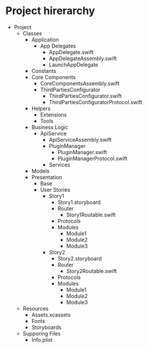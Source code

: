 # Project hirerarchy

- Project
	- Classes
		- Application
			- App Delegates
				- AppDelegate.swift
				- AppDelegateAssembly.swift
				- LaunchAppDelegate
		- Constants
		- Core Components
			- CoreComponentsAssembly.swift
			- ThirdPartiesConfigurator
				- ThirdPartiesConfigurator.swift
				- ThirdPartiesConfiguratorProtocol.swift
		- Helpers
			- Extensions
			- Tools
		- Business Logic
			- ApiService
				- ApiServiceAssembly.swift
				- PluginManager
					- PluginManager.swift
					- PluginManagerProtocol.swift
				- Services
		- Models
		- Presentation
			- Base
			- User Stories
				- Story1
					- Story1.storyboard
					- Router
						- Story1Routable.swift
					- Protocols
					- Modules
						- Module1
						- Module2
						- Module3
				- Story2
					- Story2.storyboard
					- Router
						- Story2Routable.swift
					- Protocols
					- Modules
						- Module1
						- Module2
						- Module3
	- Resources
		- Assets.xcassets
		- Fonts
		- Storyboards
	- Supporing Files
		- Info.plist